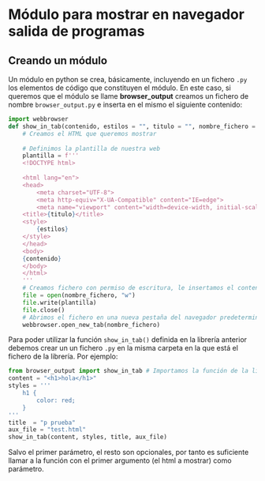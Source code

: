 # Módulo para mostrar en navegador salida de programas

## Creando un módulo

Un módulo en python se crea, básicamente, incluyendo en un fichero `.py` los elementos de código que constituyen el módulo. En este caso, si queremos que el módulo se llame **browser_output** creamos un fichero de nombre `browser_output.py` e inserta en el mismo el siguiente contenido:

```python
import webbrowser
def show_in_tab(contenido, estilos = "", titulo = "", nombre_fichero = "test.html"):
    # Creamos el HTML que queremos mostrar
    
    # Definimos la plantilla de nuestra web
    plantilla = f''' 
    <!DOCTYPE html>
    
    <html lang="en">
    <head>
        <meta charset="UTF-8">
        <meta http-equiv="X-UA-Compatible" content="IE=edge">
        <meta name="viewport" content="width=device-width, initial-scale=1.0">
    <title>{titulo}</title>
    <style>
        {estilos}
    </style>
    </head>
    <body>
    {contenido}
    </body>
    </html>
    '''
    # Creamos fichero con permiso de escritura, le insertamos el contenido y lo cerramos
    file = open(nombre_fichero, "w")
    file.write(plantilla)
    file.close()
    # Abrimos el fichero en una nueva pestaña del navegador predeterminado del sistema
    webbrowser.open_new_tab(nombre_fichero)
```

Para poder utilizar la función `show_in_tab()` definida en la librería anterior debemos crear un un fichero `.py` en la misma carpeta en la que está el fichero de la librería. Por ejemplo:

```python
from browser_output import show_in_tab # Importamos la función de la librería
content = "<h1>hola</h1>"
styles = '''
    h1 {
        color: red;
    }
'''
title  = "p prueba"
aux_file = "test.html"
show_in_tab(content, styles, title, aux_file)
```

Salvo el primer parámetro, el resto son opcionales, por tanto es suficiente llamar a la función con el primer argumento (el html a mostrar) como parámetro.
